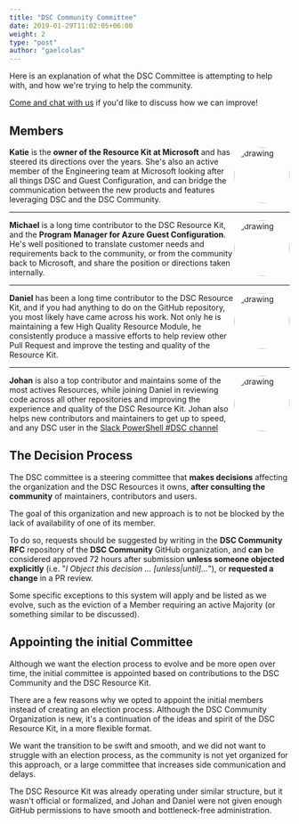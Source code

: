 ```yaml
---
title: "DSC Community Committee"
date: 2019-01-29T11:02:05+06:00
weight: 2
type: "post"
author: "gaelcolas"
---
```


Here is an explanation of what the DSC Committee is attempting to help with, and how we're trying to help the community.

[Come and chat with us](/community/contact/) if you'd like to discuss how we can improve!


## Members

<a href="https://github.com/kwirkykat" target="_blank"><img src="https://avatars0.githubusercontent.com/u/6372220?s=400&v=4" alt="drawing" style="width:100px; display:block; float: right; margin-left: auto;margin-right:auto; padding-left: 0px; border-radius:50%" /></a>

**Katie** is the **owner of the Resource Kit at Microsoft** and has steered its directions over the years. She's also an active member of the Engineering team at Microsoft looking after all things DSC and Guest Configuration, and can bridge the communication between the new products and features leveraging DSC and the DSC Community.

<hr />
<a href="https://github.com/mgreenegit" target="_blank"><img src="https://avatars1.githubusercontent.com/u/5178939?s=400&v=4" alt="drawing" style="width:100px; display:block; float: right; margin-left: auto;margin-right:auto; padding-left: 0px; border-radius:50%" /></a>

**Michael** is a long time contributor to the DSC Resource Kit, and the **Program Manager for Azure Guest Configuration**. He's well positioned to translate customer needs and requirements back to the community, or from the community back to Microsoft, and share the position or directions taken internally.

<hr />
<a href="https://github.com/plagueho" target="_blank"><img src="https://avatars0.githubusercontent.com/u/7589164?s=400&v=4" alt="drawing" style="width:100px; display:block; float: right; margin-left: auto;margin-right:auto; padding-left: 0px; border-radius:50%" /></a>

**Daniel** has been a long time contributor to the DSC Resource Kit, and if you had anything to do on the GitHub repository, you most likely have came across his work. Not only he is maintaining a few High Quality Resource Module, he consistently produce a massive efforts to help review other Pull Request and improve the testing and quality of the Resource Kit.

<hr />
<a href="https://github.com/johlju" target="_blank"><img src="https://avatars3.githubusercontent.com/u/7189721?s=400&v=4" alt="drawing" style="width:100px; display:block; float: right; margin-left: auto;margin-right:auto; padding-left: 0px; border-radius:50%" /></a>

**Johan** is also a top contributor and maintains some of the most actives Resources, while joining Daniel in reviewing code across all other repositories and improving the experience and quality of the DSC Resource Kit. Johan also helps new contributors and maintainers to get up to speed, and any DSC user in the [Slack PowerShell #DSC channel](/community/contact/)


## The Decision Process

The DSC committee is a steering committee that **makes decisions** affecting the organization and the DSC Resources it owns, **after consulting the community** of maintainers, contributors and users.

The goal of this organization and new approach is to not be blocked by the lack of availability of one of its member.

To do so, requests should be suggested by writing in the **DSC Community RFC** repository of the **DSC Community** GitHub organization, and **can** be considered approved 72 hours after submission **unless someone objected explicitly** (i.e. "_I Object this decision ... [unless|until]..._"), or **requested a change** in a PR review.

Some specific exceptions to this system will apply and be listed as we evolve, such as the eviction of a Member requiring an active Majority (or something similar to be discussed).

## Appointing the initial Committee

Although we want the election process to evolve and be more open over time, the initial committee is appointed based on contributions to the DSC Community and the DSC Resource Kit.

There are a few reasons why we opted to appoint the initial members instead of creating an election process. Although the DSC Community Organization is new, it's a continuation of the ideas and spirit of the DSC Resource Kit, in a more flexible format.

We want the transition to be swift and smooth, and we did not want to struggle with an election process, as the community is not yet organized for this approach, or a large committee that increases side communication and delays.

The DSC Resource Kit was already operating under similar structure, but it wasn't official or formalized, and Johan and Daniel were not given enough GitHub permissions to have smooth and bottleneck-free administration.
